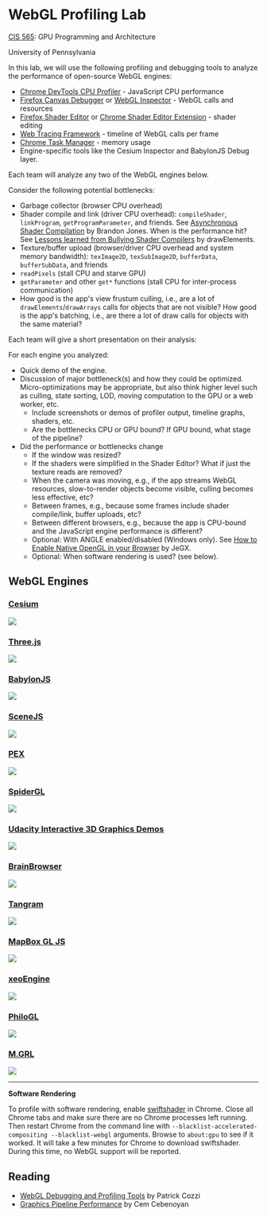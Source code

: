 # WebGL Profiling Lab

[CIS 565](https://cis565-fall-2015.github.io/): GPU Programming and Architecture

University of Pennsylvania

In this lab, we will use the following profiling and debugging tools to analyze the performance of open-source WebGL engines:

* [Chrome DevTools CPU Profiler](https://developers.google.com/web/tools/chrome-devtools/profile/rendering-tools/js-execution) - JavaScript CPU performance
* [Firefox Canvas Debugger]( https://hacks.mozilla.org/2014/03/introducing-the-canvas-debugger-in-firefox-developer-tools/) or [WebGL Inspector](http://benvanik.github.io/WebGL-Inspector/) - WebGL calls and resources
* [Firefox Shader Editor](https://hacks.mozilla.org/2013/11/live-editing-webgl-shaders-with-firefox-developer-tools/) or [Chrome Shader Editor Extension](https://github.com/spite/ShaderEditorExtension) - shader editing
* [Web Tracing Framework](http://google.github.io/tracing-framework/) - timeline of WebGL calls per frame
* [Chrome Task Manager](http://www.googlechrometutorial.com/google-chrome-other-settings/Google-chrome-task-manager.html) - memory usage
* Engine-specific tools like the Cesium Inspector and BabylonJS Debug layer.

Each team will analyze any two of the WebGL engines below.

Consider the following potential bottlenecks:

* Garbage collector (browser CPU overhead)
* Shader compile and link (driver CPU overhead): `compileShader`, `linkProgram`, `getProgramParameter`, and friends.  See [Asynchronous Shader Compilation](http://toji.github.io/shader-perf/) by Brandon Jones.  When is the performance hit?  See [Lessons learned from Bullying Shader Compilers](http://www.drawelements.com/uploads/news/Syysgraph-2012-public.pdf) by drawElements.
* Texture/buffer upload (browser/driver CPU overhead and system memory bandwidth): `texImage2D`, `texSubImage2D`, `bufferData`, `bufferSubData`, and friends
* `readPixels` (stall CPU and starve GPU)
* `getParameter` and other `get*` functions (stall CPU for inter-process communication)
* How good is the app's view frustum culling, i.e., are a lot of `drawElements`/`drawArrays` calls for objects that are not visible?  How good is the app's batching, i.e., are there a lot of draw calls for objects with the same material?

Each team will give a short presentation on their analysis:

For each engine you analyzed:
   * Quick demo of the engine.
   * Discussion of major bottleneck(s) and how they could be optimized.  Micro-optimizations may be appropriate, but also think higher level such as culling, state sorting, LOD, moving computation to the GPU or a web worker, etc.
      * Include screenshots or demos of profiler output, timeline graphs, shaders, etc.
      * Are the bottlenecks CPU or GPU bound?  If GPU bound, what stage of the pipeline?
   * Did the performance or bottlenecks change
      * If the window was resized?
      * If the shaders were simplified in the Shader Editor?  What if just the texture reads are removed?
      * When the camera was moving, e.g., if the app streams WebGL resources, slow-to-render objects become visible, culling becomes less effective, etc?
      * Between frames, e.g., because some frames include shader compile/link, buffer uploads, etc?
      * Between different browsers, e.g., because the app is CPU-bound and the JavaScript engine performance is different?
      * Optional: With ANGLE enabled/disabled (Windows only).  See [How to Enable Native OpenGL in your Browser](http://www.geeks3d.com/20130611/webgl-how-to-enable-native-opengl-in-your-browser-windows/) by JeGX.
      * Optional: When software rendering is used? (see below).

## WebGL Engines

### [Cesium](http://cesiumjs.org/Cesium/Apps/Sandcastle/index.html?src=3D)

[![](images/Cesium.png)](http://cesiumjs.org/Cesium/Apps/Sandcastle/index.html?src=3D)

### [Three.js](http://threejs.org/examples/)

[![](images/Threejs.png)](http://threejs.org/examples/)

### [BabylonJS](http://www.babylonjs-playground.com/)

[![](images/BabylonJS.png)](http://www.babylonjs-playground.com/)

### [SceneJS](http://scenejs.org/examples/)

[![](images/SceneJS.png)](http://scenejs.org/examples/)

### [PEX](http://vorg.github.io/pex/)

[![](images/PEX.png)](http://vorg.github.io/pex/)

### [SpiderGL](http://spidergl.org/code.php)

[![](images/SpiderGL.png)](http://spidergl.org/code.php)

### [Udacity Interactive 3D Graphics Demos](https://www.udacity.com/wiki/cs291/demos)

[![](images/Udacity.png)](https://www.udacity.com/wiki/cs291/demos)

### [BrainBrowser](https://brainbrowser.cbrain.mcgill.ca/#demos)

[![](images/BrainBrowser.png)](https://brainbrowser.cbrain.mcgill.ca/#demos)

### [Tangram](http://tangrams.github.io/tangram/)

[![](images/Tangram.png)](http://tangrams.github.io/tangram/)

### [MapBox GL JS](https://github.com/mapbox/mapbox-gl-js)

[![](images/MapBoxGLJS.png)](https://github.com/mapbox/mapbox-gl-js)

### [xeoEngine](http://xeoengine.org/examples/)

[![](images/xeoEngine.png)](http://xeoengine.org/examples/)

### [PhiloGL](http://www.senchalabs.org/philogl/demos.html)

[![](images/PhiloGL.png)](http://www.senchalabs.org/philogl/demos.html)

### [M.GRL](http://mgrl.midnightsisters.org/#demos)

[![](images/MGRL.png)](http://mgrl.midnightsisters.org/#demos)

---

**Software Rendering**

To profile with software rendering, enable [swiftshader](http://transgaming.com/swiftshader) in Chrome.  Close all Chrome tabs and make sure there are no Chrome processes left running.  Then restart Chrome from the command line with `--blacklist-accelerated-compositing --blacklist-webgl` arguments.  Browse to `about:gpu` to see if it worked.  It will take a few minutes for Chrome to download swiftshader.  During this time, no WebGL support will be reported.

## Reading

* [WebGL Debugging and Profiling Tools](http://www.realtimerendering.com/blog/webgl-debugging-and-profiling-tools/) by Patrick Cozzi
* [Graphics Pipeline Performance](http://http.developer.nvidia.com/GPUGems/gpugems_ch28.html) by Cem Cebenoyan